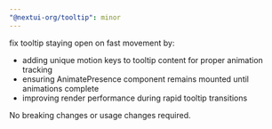 ```yaml
---
"@nextui-org/tooltip": minor
---
```


fix tooltip staying open on fast movement by:
- adding unique motion keys to tooltip content for proper animation tracking
- ensuring AnimatePresence component remains mounted until animations complete
- improving render performance during rapid tooltip transitions

No breaking changes or usage changes required.
